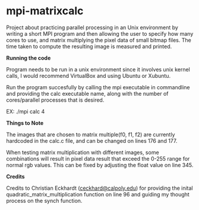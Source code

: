 # mpi-matrixcalc
Project about practicing parallel processing in an Unix environment by writing a short MPI program and then allowing the user to specify how many cores to use, and matrix multiplying the pixel data of small bitmap files. The time taken to compute the resulting image is measured and printed.

**Running the code**

Program needs to be run in a unix environment since it involves unix kernel calls, I would recommend VirtualBox and using Ubuntu or Xubuntu.

Run the program succesfully by calling the mpi executable in commandline and providing the calc executable name, along with the number of cores/parallel processes that is desired.

EX: ./mpi calc 4

**Things to Note**

The images that are chosen to matrix multiple(f0, f1, f2) are currently hardcoded in the calc.c file, and can be changed on lines 176 and 177.

When testing matrix multiplication with different images, some combinations will result in pixel data result that exceed the 0-255 range for normal rgb values. This can be fixed by adjusting the float value on line 345.

**Credits**

Credits to Christian Eckhardt (ceckhard@calpoly.edu) for providing the inital quadratic_matrix_multiplication function on line 96 and guiding my thought process on the synch function.
